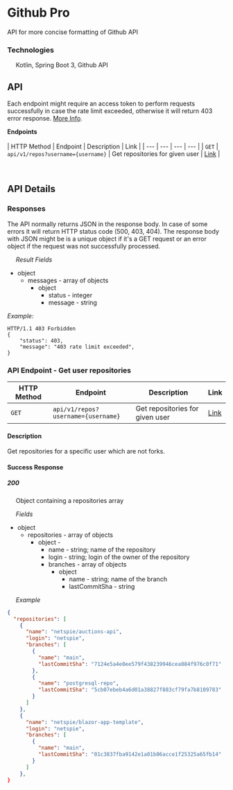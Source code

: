 # Github Pro
API for more concise formatting of Github API

### Technologies

&nbsp;&nbsp;&nbsp;&nbsp; Kotlin, Spring Boot 3, Github API

## API

Each endpoint might require an access token to perform requests successfully in case the rate limit exceeded, otherwise it will return 403 error response. [More Info](https://docs.github.com/en/rest/using-the-rest-api/rate-limits-for-the-rest-api?apiVersion=2022-11-28).

**Endpoints**
<br>  
| HTTP Method | Endpoint | Description | Link |
| --- | --- | --- | --- | 
| `GET` | `api/v1/repos?username={username}` | Get repositories for given user | [Link](https://github.com/netspie/github-pro/blob/main/src/main/kotlin/com/netspie/githubpro/features/userRepositories/UserRepositoriesController.kt) |

&nbsp;&nbsp;&nbsp;&nbsp;  
## API Details

### Responses  

The API normally returns JSON in the response body. In case of some errors it will return HTTP status code (500, 403, 404). The response body with JSON might be is a unique object if it's a GET request or an error object if the request was not successfully processed.

&nbsp;&nbsp;&nbsp;&nbsp; *Result Fields*

- object
  - messages - array of objects
    - object
      - status - integer
      - message - string
      
*Example:*
```
HTTP/1.1 403 Forbidden
{
    "status": 403,
    "message": "403 rate limit exceeded",
}
```

### API Endpoint - Get user repositories

| HTTP Method | Endpoint | Description | Link |
| --- | --- | --- | --- | 
| `GET` | `api/v1/repos?username={username}` | Get repositories for given user | [Link](https://github.com/netspie/github-pro/blob/main/src/main/kotlin/com/netspie/githubpro/features/userRepositories/UserRepositoriesController.kt) |

#### Description

Get repositories for a specific user which are not forks.

#### Success Response

##### *200*
&nbsp;&nbsp;&nbsp;&nbsp; Object containing a repositories array

&nbsp;&nbsp;&nbsp;&nbsp; *Fields*
- object
  - repositories - array of objects
    - object -
      - name - string; name of the repository
      - login - string; login of the owner of the repository
      - branches - array of objects
        - object
          - name - string; name of the branch
          - lastCommitSha - string

&nbsp;&nbsp;&nbsp;&nbsp; *Example*

```json
{
  "repositories": [
    {
      "name": "netspie/auctions-api",
      "login": "netspie",
      "branches": [
        {
          "name": "main",
          "lastCommitSha": "7124e5a4e0ee579f438239946cea084f976c0f71"
        },
        {
          "name": "postgresql-repo",
          "lastCommitSha": "5cb07ebeb4a6d01a38827f883cf79fa7b8109783"
        }
      ]
    },
    {
      "name": "netspie/blazor-app-template",
      "login": "netspie",
      "branches": [
        {
          "name": "main",
          "lastCommitSha": "01c3837fba9142e1a01b06acce1f25325a65fb14"
        }
      ]
    },
}
